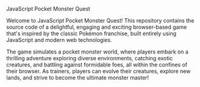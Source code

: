 JavaScript Pocket Monster Quest

Welcome to JavaScript Pocket Monster Quest! This repository contains the source code of a delightful, engaging and exciting browser-based game that's inspired by the classic Pokémon franchise, built entirely using JavaScript and modern web technologies.

The game simulates a pocket monster world, where players embark on a thrilling adventure exploring diverse environments, catching exotic creatures, and battling against formidable foes, all within the confines of their browser. As trainers, players can evolve their creatures, explore new lands, and strive to become the ultimate monster master!
